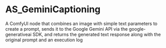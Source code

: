 # AS_GeminiCaptioning
A ComfyUI node that combines an image with simple text parameters to create a prompt, sends it to the Google Gemini API via the google-generativeai SDK, and returns the generated text response along with the original prompt and an execution log
